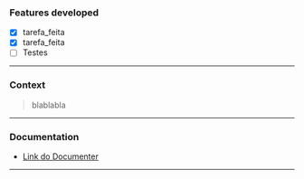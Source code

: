 ### Features developed
 - [x] tarefa_feita
 - [x] tarefa_feita
 - [ ] Testes
---
### Context
> blablabla
---
### Documentation
- [Link do Documenter](_link_)
---
